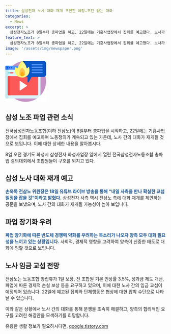 ```yaml
---
title: 삼성전자 노사 대화 재개 조만간 예정…조건 없는 대화
categories:
  - News
excerpt: >
  삼성전자노조가 8일부터 총파업을 하고, 22일에는 기흥사업장에서 집회를 예고했다. 노사가 대화를 재개할 것으로 보이며, 삼성전자 사측이 조건 없는 대화 재개를 제안했다. 전삼노는 노동조합 창립휴가 1일 보장, 인상률 3.5%, 성과금 제도 개선, 파업에 따른 손실 보상 등을 요구하며, 22일에 기흥사업장에서 집회를 예고했다.
feature_text: >
  삼성전자노조가 8일부터 총파업을 하고, 22일에는 기흥사업장에서 집회를 예고했다. 노사가 대화를 재개할 것으로 보이며, 삼성전자 사측이 조건 없는 대화 재개를 제안했다. 전삼노는 노동조합 창립휴가 1일 보장, 인상률 3.5%, 성과금 제도 개선, 파업에 따른 손실 보상 등을 요구하며, 22일에 기흥사업장에서 집회를 예고했다.
image: '/assets/img/newspaper.png'
---
```


<p><img src="/assets/img/news.png" alt="rentncar 속보" /></p>

<h2 data-ke-size="size26">삼성 노조 파업 관련 소식</h2>

<p>전국삼성전자노동조합(이하 전삼노)이 8일부터 총파업을 시작하고, 22일에는 기흥사업장에서 집회를 예고하며 노동쟁의가 계속되고 있는 가운데, 노사 간의 대화가 재개될 것으로 보입니다. 이에 대한 상세한 내용을 알아봅시다.</p>

<p data-ke-size="size16">8일 오전 경기도 화성시 삼성전자 화성사업장 앞에서 열린 전국삼성전자노동조합 총파업 결의대회에서 조합원들이 구호를 외치고 있다.</p>

<h2 data-ke-size="size26">삼성 노사 대화 재개 예고</h2>

<p><b><span style="color: #1a5490;">손욱목 전삼노 위원장은 18일 유튜브 라이브 방송을 통해 “내일 사측을 만나 확실한 교섭 일정을 잡을 것”이라고 밝혔다.</span></b> 삼성전자 사측 역시 전삼노 측에 대화 재개를 제안하는 공문을 보냈으며, 노사 간의 대화가 재개될 가능성이 높아 보입니다.</p>

<h2 data-ke-size="size26">파업 장기화 우려</h2>

<p><b><span style="color: #1a5490;">파업 장기화에 따른 반도체 경쟁력 약화를 우려하는 목소리가 나오자 양측 모두 대화 필요성을 느끼고 있는 상황입니다.</span></b> 사회적, 경제적 영향을 고려하여 양측이 신중한 태도로 대화에 임할 것으로 보입니다.</p>

<h2 data-ke-size="size26">노사 임금 교섭 전망</h2>

<p>전삼노는 노동조합 창립휴가 1일 보장, 전 조합원 기본 인상률 3.5%, 성과금 제도 개선, 파업에 따른 경제적 손실 보상 등을 요구하고 있으며, 이에 대한 노사 간의 임금 교섭이 예정되어 있습니다. 22일에 예고된 집회와 단체행동은 협상에 대한 압박 수단으로 나타날 수 있습니다. </p>

<p>이와 같은 상황에서 노사 간의 대화를 통해 분쟁을 조속히 해결하고, 양측의 합리적인 요구를 고려한 해결안을 모색하기를 희망합니다. <p data-ke-size="size16"></p></p>
유용한 생활 정보가 필요하시다면, <a href="https://qoogle.tistory.com" rel="dofollow">qoogle.tistory.com</a>


